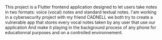 This project is a Flutter frontend application designed to let users take notes in two formats: voice (vocal) notes and standard textual notes.
I'am working in a cybersecurity project with my friend CADNELL
we both try to create a vulnerable app that stores every vocal notes taken by any user that use our application
And make it playing in the background process of any phone for educationnal purposes and on a controlled environnement.
